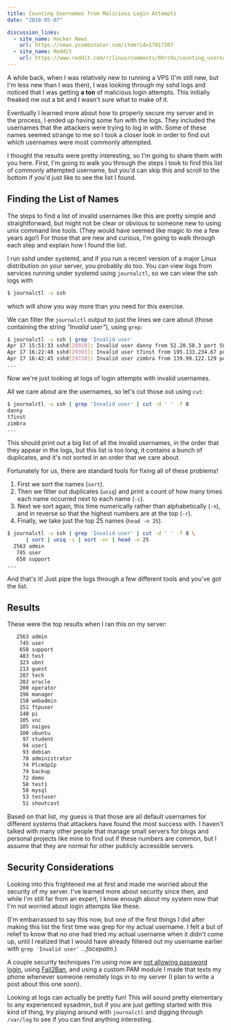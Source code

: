 ```yaml
---
title: Counting Usernames from Malicious Login Attempts
date: "2018-05-07"

discussion_links:
  - site_name: Hacker News
    url: https://news.ycombinator.com/item?id=17017307
  - site_name: Reddit
    url: https://www.reddit.com/r/linux/comments/8hrz9s/counting_usernames_from_malicious_login_attempts/
---
```


A while back, when I was relatively new to running a VPS
(I'm still new, but I'm less new than I was then),
I was looking through my sshd logs and noticed that I was getting
**a ton** of malicious login attempts.
This initially freaked me out a bit and I wasn't sure what to make of it.

Eventually I learned more about how to properly secure my server
and in the process, I ended up having some fun with the logs.
They included the usernames that the attackers were trying to log in with.
Some of these names seemed strange to me so I took
a closer look in order to find out which usernames were most
commonly attempted.

I thought the results were pretty interesting,
so I'm going to share them with you here.
First, I'm going to walk you through the steps I took to find this
list of commonly attempted username,
but you'd can skip this and scroll to the bottom if you'd just like
to see the list I found.

## Finding the List of Names

The steps to find a list of invalid usernames like this are pretty simple
and straightforward,
but might not be clear or obvious to someone new to using unix
command line tools.
(They would have seemed like magic to me a few years ago!)
For those that are new and curious,
I'm going to walk through each step and explain how I found the list.

I run sshd under systemd,
and if you run a recent version of a major Linux distribution on your server,
you probably do too.
You can view logs from services running under systemd using `journalctl`,
so we can view the ssh logs with

```bash
$ journalctl -u ssh
```

which will show you way more than you need for this exercise.

We can filter the `journalctl` output to just the lines we
care about (those containing the string *"Invalid user"*),
using `grep`:

```bash
$ journalctl -u ssh | grep 'Invalid user'
Apr 17 15:51:33 sshd[28910]: Invalid user danny from 52.20.58.3 port 58067
Apr 17 16:22:48 sshd[29393]: Invalid user t7inst from 195.133.234.67 port 48641
Apr 17 16:42:45 sshd[29720]: Invalid user zimbra from 139.99.122.129 port 49362
...
```

Now we're just looking at logs of login attempts with invalid usernames.

All we care about are the usernames,
so let's cut those out using `cut`:

```bash
$ journalctl -u ssh | grep 'Invalid user' | cut -d ' ' -f 8
danny
t7inst
zimbra
...
```

This should print out a big list of all the invalid usernames,
in the order that they appear in the logs,
but this list is too long,
it contains a bunch of duplicates,
and it's not sorted in an order that we care about.

Fortunately for us,
there are standard tools for fixing all of these problems!

1. First we sort the names (`sort`).
2. Then we filter out duplicates (`uniq`)
and print a count of how many times each name
occurred next to each name (`-c`).
3. Next we sort again,
this time numerically rather than alphabetically (`-n`),
and in reverse so that the highest numbers are at the top (`-r`).
4. Finally, we take just the top 25 names (`head -n 25`).

```bash
$ journalctl -u ssh | grep 'Invalid user' | cut -d ' ' -f 8 \
      | sort | uniq -c | sort -nr | head -n 25
  2563 admin
   745 user
   658 support
...
```

And that's it! Just pipe the logs through a few different tools and
you've got the list.

## Results

These were the top results when I ran this on my server:

```bash
   2563 admin
    745 user
    658 support
    483 test
    323 ubnt
    213 guest
    207 tech
    202 oracle
    200 operator
    196 manager
    158 webadmin
    151 ftpuser
    148 pi
    105 vnc
    105 naigos
    100 ubuntu
     97 student
     94 user1
     93 debian
     78 administrator
     74 PlcmSpIp
     74 backup
     72 demo
     58 test1
     58 mysql
     53 testuser
     51 shoutcast
```

Based on that list,
my guess is that those are all default usernames for different systems
that attackers have found the most success with.
I haven't talked with many other people that manage small servers
for blogs and personal projects like mine to find out if these numbers
are common,
but I assume that they are normal for other publicly accessible servers.

## Security Considerations

Looking into this frightened me at first and made me worried about
the security of my server.
I've learned more about security since then,
and while I'm still far from an expert,
I know enough about my system now that I'm not worried about login
attempts like these.

(I'm embarrassed to say this now, but
one of the first things I did after making this list the first time was
grep for my actual username.
I felt a but of relief to know that no one had tried my actual username
when it didn't come up,
until I realized that I would have already filtered out my username earlier
with `grep 'Invalid user'` ...*facepalm*.)

A couple security techniques I'm using now are
[not allowing password login](https://help.ubuntu.com/community/SSH/OpenSSH/Configuring#Disable_Password_Authentication),
using [Fail2Ban](https://www.fail2ban.org/wiki/index.php/Main_Page),
and using a custom PAM module I made that texts my phone whenever someone
remotely logs in to my server
(I plan to write a post about this one soon).

Looking at logs can actually be pretty fun!
This will sound pretty elementary to any experienced sysadmin,
but if you are just getting started with this kind of thing,
try playing around with `journalctl`
and digging through `/var/log` to
see if you can find anything interesting.
